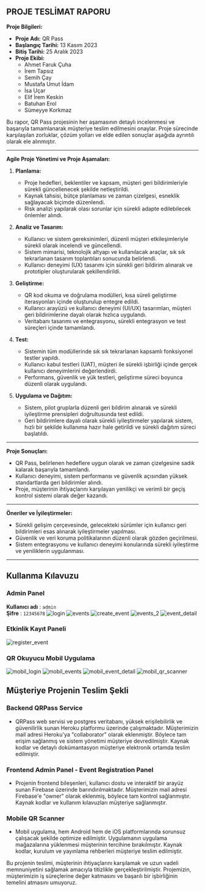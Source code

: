 ## PROJE TESLİMAT RAPORU

**Proje Bilgileri:**
- **Proje Adı:** QR Pass
- **Başlangıç Tarihi:** 13 Kasım 2023
- **Bitiş Tarihi:** 25 Aralık 2023
- **Proje Ekibi:**
  - Ahmet Faruk Çuha
  - İrem Tapsız
  - Semih Çay
  - Mustafa Umut İdam
  - İsa Uçar
  - Elif İrem Keskin
  - Batuhan Erol
  - Sümeyye Korkmaz

Bu rapor, QR Pass projesinin her aşamasının detaylı incelenmesi ve başarıyla tamamlanarak müşteriye teslim edilmesini onaylar. Proje sürecinde karşılaşılan zorluklar, çözüm yolları ve elde edilen sonuçlar aşağıda ayrıntılı olarak ele alınmıştır.

---

**Agile Proje Yönetimi ve Proje Aşamaları:**

1. **Planlama:**
   - Proje hedefleri, beklentiler ve kapsam, müşteri geri bildirimleriyle sürekli güncellenecek şekilde netleştirildi.
   - Kaynak tahsisi, bütçe planlaması ve zaman çizelgesi, esneklik sağlayacak biçimde düzenlendi.
   - Risk analizi yapılarak olası sorunlar için sürekli adapte edilebilecek önlemler alındı.

2. **Analiz ve Tasarım:**
   - Kullanıcı ve sistem gereksinimleri, düzenli müşteri etkileşimleriyle sürekli olarak incelendi ve güncellendi.
   - Sistem mimarisi, teknolojik altyapı ve kullanılacak araçlar, sık sık tekrarlanan tasarım toplantıları sonucunda belirlendi.
   - Kullanıcı deneyimi (UX) tasarımı için sürekli geri bildirim alınarak ve prototipler oluşturularak şekillendirildi.

3. **Geliştirme:**
   - QR kod okuma ve doğrulama modülleri, kısa süreli geliştirme iterasyonları içinde oluşturulup entegre edildi.
   - Kullanıcı arayüzü ve kullanıcı deneyimi (UI/UX) tasarımları, müşteri geri bildirimlerine dayalı olarak hızlıca uygulandı.
   - Veritabanı tasarımı ve entegrasyonu, sürekli entegrasyon ve test süreçleri içinde tamamlandı.

4. **Test:**
   - Sistemin tüm modüllerinde sık sık tekrarlanan kapsamlı fonksiyonel testler yapıldı.
   - Kullanıcı kabul testleri (UAT), müşteri ile sürekli işbirliği içinde gerçek kullanıcı deneyimlerini değerlendirdi.
   - Performans, güvenlik ve yük testleri, geliştirme süreci boyunca düzenli olarak uygulandı.

5. **Uygulama ve Dağıtım:**
   - Sistem, pilot gruplarla düzenli geri bildirim alınarak ve sürekli iyileştirme prensipleri doğrultusunda test edildi.
   - Geri bildirimlere dayalı olarak sürekli iyileştirmeler yapılarak sistem, hızlı bir şekilde kullanıma hazır hale getirildi ve sürekli dağıtım süreci başlatıldı.

---

**Proje Sonuçları:**
- QR Pass, belirlenen hedeflere uygun olarak ve zaman çizelgesine sadık kalarak başarıyla tamamlandı.
- Kullanıcı deneyimi, sistem performansı ve güvenlik açısından yüksek standartlarda geri bildirimler alındı.
- Proje, müşterinin ihtiyaçlarını karşılayan yenilikçi ve verimli bir geçiş kontrol sistemi olarak değer kazandı.

---

**Öneriler ve İyileştirmeler:**
- Sürekli gelişim çerçevesinde, gelecekteki sürümler için kullanıcı geri bildirimleri esas alınarak iyileştirmeler yapılması.
- Güvenlik ve veri koruma politikalarının düzenli olarak gözden geçirilmesi.
- Sistem entegrasyonu ve kullanıcı deneyimi konularında sürekli iyileştirme ve yeniliklerin uygulanması.

---

## Kullanma Kılavuzu
### Admin Panel
**Kullanıcı adı** : `admin` <br>
**Şifre** : `12345678`
![login](./images/login.png)
![events](./images/events.png)
![create_event](./images/create_event.png)
![events_2](./images/events_2.png)
![event_detail](./images/event_detail.png)
### Etkinlik Kayıt Paneli
![register_event](./images/register_event.png)
### QR Okuyucu Mobil Uygulama
![mobil_login](./images/mobil_login.png)
![mobil_events](./images/mobil_events.png)
![mobil_event_detail](./images/mobil_event_detail.png)
![mobil_qr_scanner](./images/mobil_qr_scanner.png)

## Müşteriye Projenin Teslim Şekli

### Backend QRPass Service
- QRPass web servisi ve postgres veritabanı, yüksek erişilebilirlik ve güvenilirlik sunan Heroku platformu üzerinde çalışmaktadır. Müşterimizin mail adresi Heroku'ya "collaborator" olarak eklenmiştir. Böylece tam erişim sağlanmış ve sistem yönetimi müşteriye devredilmiştir. Kaynak kodlar ve detaylı dokümantasyon müşteriye elektronik ortamda teslim edilmiştir.

### Frontend Admin Panel - Event Registration Panel
- Projenin frontend bileşenleri, kullanıcı dostu ve interaktif bir arayüz sunan Firebase üzerinde barındırılmaktadır. Müşterimizin mail adresi Firebase'e "owner" olarak eklenmiş, böylece tam kontrol sağlanmıştır. Kaynak kodlar ve kullanım kılavuzları müşteriye sağlanmıştır.

### Mobile QR Scanner
- Mobil uygulama, hem Android hem de iOS platformlarında sorunsuz çalışacak şekilde optimize edilmiştir. Uygulamanın uygulama mağazalarına yüklenmesi müşterinin tercihine bırakılmıştır. Kaynak kodlar, kurulum ve yayınlama rehberleri müşteriye teslim edilmiştir.

Bu projenin teslimi, müşterinin ihtiyaçlarını karşılamak ve uzun vadeli memnuniyetini sağlamak amacıyla titizlikle gerçekleştirilmiştir. Projemizin, müşterimizin iş süreçlerine değer katmasını ve başarılı bir işbirliğinin temelini atmasını umuyoruz.
























